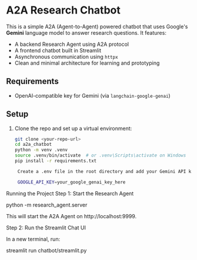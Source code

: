 # A2A Research Chatbot

This is a simple A2A (Agent-to-Agent) powered chatbot that uses Google's **Gemini** language model to answer research questions. It features:

- A backend Research Agent using A2A protocol
- A frontend chatbot built in Streamlit
- Asynchronous communication using `httpx`
- Clean and minimal architecture for learning and prototyping

## Requirements

- OpenAI-compatible key for Gemini (via `langchain-google-genai`)

## Setup

1. Clone the repo and set up a virtual environment:
   ```bash
   git clone <your-repo-url>
   cd a2a_chatbot
   python -m venv .venv
   source .venv/bin/activate  # or .venv\Scripts\activate on Windows
   pip install -r requirements.txt

    Create a .env file in the root directory and add your Gemini API key:

    GOOGLE_API_KEY=your_google_genai_key_here

Running the Project
Step 1: Start the Research Agent

python -m research_agent.server

This will start the A2A Agent on http://localhost:9999.

Step 2: Run the Streamlit Chat UI

In a new terminal, run:

streamlit run chatbot/streamlit.py

